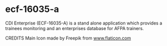 # ecf-16035-a
CDI Enterprise (ECF-16035-A) is a stand alone application which provides a trainees monitoring and an enterprises database for AFPA trainers.

CREDITS
Main Icon made by Freepik from www.flaticon.com